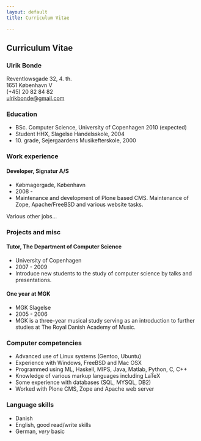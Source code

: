 ```yaml
---
layout: default
title: Curriculum Vitae

---
```


## Curriculum Vitae

### Ulrik Bonde
  Reventlowsgade 32, 4. th. <br />
  1651 København V <br />
  (+45) 20 82 84 82 <br />
  <ulrikbonde@gmail.com>

### Education
  * BSc. Computer Science, University of Copenhagen 2010  (expected)
  * Student HHX, Slagelse Handelsskole, 2004
  * 10\. grade, Sejergaardens Musikefterskole, 2000

### Work experience

#### Developer, Signatur A/S
  * Købmagergade, København
  * 2008 -
  * Maintenance and development of Plone based CMS. Maintenance of Zope,
    Apache/FreeBSD and various website tasks.

Various other jobs...

### Projects and misc

#### Tutor, The Department of Computer Science
  * University of Copenhagen
  * 2007 - 2009
  * Introduce new students to the study of computer science by talks and
    presentations. 

#### One year at MGK
  * MGK Slagelse
  * 2005 - 2006
  * MGK is a three-year musical study serving as an introduction to further
    studies at The Royal Danish Academy of Music.

### Computer competencies
  * Advanced use of Linux systems (Gentoo, Ubuntu)
  * Experience with Windows, FreeBSD and Mac OSX
  * Programmed using ML, Haskell, MIPS, Java, Matlab, Python, C, C++
  * Knowledge of various markup languages including LaTeX
  * Some experience with databases (SQL, MYSQL, DB2)
  * Worked with Plone CMS, Zope and Apache web server

### Language skills
  * Danish
  * English, good read/write skills
  * German, _very_ basic

<!-- vim: set sw=2 ft=mkd sts=2 et tw=80: -->

